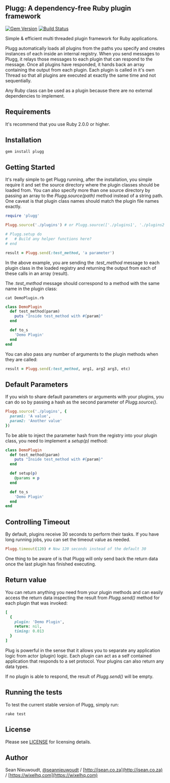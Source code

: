 ## Plugg: A dependency-free Ruby plugin framework

[![Gem Version](https://badge.fury.io/rb/plugg.svg)](https://rubygems.org/gems/plugg)
[![Build Status](https://travis-ci.org/Wixel/Plugg.svg)](https://travis-ci.org/Wixel/Plugg)

Simple & efficient multi threaded plugin framework for Ruby applications.

Plugg automatically loads all plugins from the paths you specify and creates instances of each inside an internal registry. When you send messages to Plugg, it relays those messages to each plugin that can respond to the message. Once all plugins have responded, it hands back an array containing the output from each plugin. Each plugin is called in it's own Thread so that all plugins are executed at exactly the same time and not sequentially.

Any Ruby class can be used as a plugin because there are no external dependencies to implement.

Requirements
-----------------

It's recommend that you use Ruby 2.0.0 or higher.

Installation
-----------------

    gem install plugg

Getting Started
-----------------

It's really simple to get Plugg running, after the installation, you simple require it and set the source directory where the plugin classes should be loaded from. You can also specify more than one source directory by passing an array to the *Plugg.source(path)* method instead of a string path. One caveat is that plugin class names should match the plugin file names exactly.

```ruby
require 'plugg'

Plugg.source('./plugins') # or Plugg.source(['./plugins1', './plugins2'])

# Plugg.setup do
#   # Build any helper functions here?
# end

result = Plugg.send(:test_method, 'a parameter')
```

In the above example, you are sending the *:test_method* message to each plugin class in the loaded registry and returning the output from each of these calls in an array (result).

The *:test_method* message should correspond to a method with the same name in the plugin class:

    cat DemoPlugin.rb

```ruby
class DemoPlugin
  def test_method(param)
    puts "Inside test_method with #{param}"
  end

  def to_s
    'Demo Plugin'
  end
end
```

You can also pass any number of arguments to the plugin methods when they are called:

```ruby
result = Plugg.send(:test_method, arg1, arg2 arg3, etc)
```

Default Parameters
-----------------

If you wish to share default parameters or arguments with your plugins, you can do so by passing a hash as the second parameter of _Plugg.source()_.

```ruby
Plugg.source('./plugins', {
  param1: 'A value',
  param2: 'Another value'
})
```

To be able to inject the parameter hash from the registry into your plugin class, you need to implement a _setup(p)_ method:

```ruby
class DemoPlugin
  def test_method(param)
    puts "Inside test_method with #{param}"
  end

  def setup(p)
    @params = p
  end

  def to_s
    'Demo Plugin'
  end
end
```

Controlling Timeout
-----------------

By default, plugins receive 30 seconds to perform their tasks. If you have long running jobs, you can set the timeout value as needed.

```ruby
Plugg.timeout(120) # Now 120 seconds instead of the default 30
```

One thing to be aware of is that Plugg will only send back the return data once the last plugin has finished executing.

Return value
-----------------

You can return anything you need from your plugin methods and can easily access the return data inspecting the result from *Plugg.send()* method for each plugin that was invoked:

```ruby
[
  {
    plugin: 'Demo Plugin',
    return: nil,
    timing: 0.013
  }
]
```

Plug is powerful in the sense that it allows you to separate any application logic from actor (plugin) logic. Each plugin can act as a self contained application that responds to a set protocol. Your plugins can also return any data types.

If no plugin is able to respond, the result of *Plugg.send()* will be empty.

Running the tests
-----------------

To test the current stable version of Plugg, simply run:

    rake test

License
-----------------

Please see [LICENSE](https://github.com/Wixel/Plugg/blob/master/LICENSE) for licensing details.

Author
-----------------

Sean Nieuwoudt, [@seannieuwoudt](https://twitter.com/seannieuwoudt) / [http://isean.co.za](http://isean.co.za) / [https://wixelhq.com](https://wixelhq.com)
